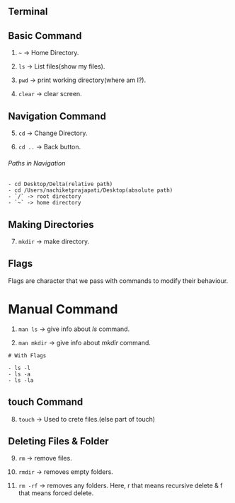 ## Terminal

## Basic Command

1. `~` -> Home Directory.

2. `ls` -> List files(show my files).

3. `pwd` -> print working directory(where am I?).

4. `clear` -> clear screen.

## Navigation Command

5. `cd` -> Change Directory.

6. `cd ..` -> Back button.

###### Paths in Navigation

    - cd Desktop/Delta(relative path)
    - cd /Users/nachiketprajapati/Desktop(absolute path)
    - `/` -> root directory
    - `~` -> home directory

## Making Directories

7. `mkdir` -> make directory.

## Flags

Flags are character that we pass with commands to modify their behaviour.

   # Manual Command

   1. `man ls` -> give info about *ls* command.

   2. `man mkdir` -> give info about *mkdir* command.

    # With Flags

    - ls -l
    - ls -a
    - ls -la

## touch Command

8. `touch` -> Used to crete files.(else part of touch)

## Deleting Files & Folder

9. `rm` -> remove files.

10. `rmdir` -> removes empty folders.

11. `rm -rf` -> removes any folders. Here, r that means recursive delete & f that means forced delete.